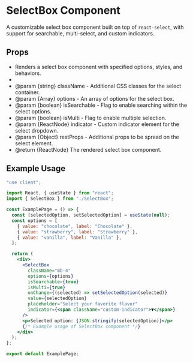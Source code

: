 # SelectBox Component

A customizable select box component built on top of `react-select`, with support for searchable, multi-select, and custom indicators.

## Props

- Renders a select box component with specified options, styles, and behaviors.
-
- @param {string} className - Additional CSS classes for the select container.
- @param {Array} options - An array of options for the select box.
- @param {boolean} isSearchable - Flag to enable searching within the select options.
- @param {boolean} isMulti - Flag to enable multiple selection.
- @param {ReactNode} indicator - Custom indicator element for the select dropdown.
- @param {Object} restProps - Additional props to be spread on the select element.
- @return {ReactNode} The rendered select box component.

## Example Usage

```jsx
"use client";

import React, { useState } from "react";
import { SelectBox } from "./SelectBox";

const ExamplePage = () => {
  const [selectedOption, setSelectedOption] = useState(null);
  const options = [
    { value: "chocolate", label: "Chocolate" },
    { value: "strawberry", label: "Strawberry" },
    { value: "vanilla", label: "Vanilla" },
  ];

  return (
    <div>
      <SelectBox
        className="mb-4"
        options={options}
        isSearchable={true}
        isMulti={true}
        onChange={(selected) => setSelectedOption(selected)}
        value={selectedOption}
        placeholder="Select your favorite flavor"
        indicator={<span className="custom-indicator">▼</span>}
      />
      <p>Selected option: {JSON.stringify(selectedOption)}</p>
      {/* Example usage of SelectBox component */}
    </div>
  );
};

export default ExamplePage;
```
